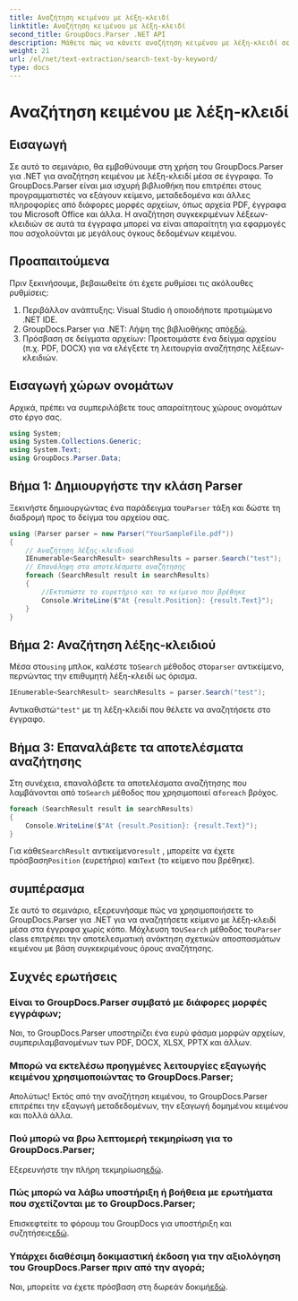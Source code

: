 ```yaml
---
title: Αναζήτηση κειμένου με λέξη-κλειδί
linktitle: Αναζήτηση κειμένου με λέξη-κλειδί
second_title: GroupDocs.Parser .NET API
description: Μάθετε πώς να κάνετε αναζήτηση κειμένου με λέξη-κλειδί σε έγγραφα χρησιμοποιώντας το GroupDocs.Parser για .NET. Εξάγετε αποτελεσματικά σχετικό περιεχόμενο με ευκολία.
weight: 21
url: /el/net/text-extraction/search-text-by-keyword/
type: docs
---
```

# Αναζήτηση κειμένου με λέξη-κλειδί

## Εισαγωγή
Σε αυτό το σεμινάριο, θα εμβαθύνουμε στη χρήση του GroupDocs.Parser για .NET για αναζήτηση κειμένου με λέξη-κλειδί μέσα σε έγγραφα. Το GroupDocs.Parser είναι μια ισχυρή βιβλιοθήκη που επιτρέπει στους προγραμματιστές να εξάγουν κείμενο, μεταδεδομένα και άλλες πληροφορίες από διάφορες μορφές αρχείων, όπως αρχεία PDF, έγγραφα του Microsoft Office και άλλα. Η αναζήτηση συγκεκριμένων λέξεων-κλειδιών σε αυτά τα έγγραφα μπορεί να είναι απαραίτητη για εφαρμογές που ασχολούνται με μεγάλους όγκους δεδομένων κειμένου.
## Προαπαιτούμενα
Πριν ξεκινήσουμε, βεβαιωθείτε ότι έχετε ρυθμίσει τις ακόλουθες ρυθμίσεις:
1. Περιβάλλον ανάπτυξης: Visual Studio ή οποιοδήποτε προτιμώμενο .NET IDE.
2.  GroupDocs.Parser για .NET: Λήψη της βιβλιοθήκης από[εδώ](https://releases.groupdocs.com/parser/net/).
3. Πρόσβαση σε δείγματα αρχείων: Προετοιμάστε ένα δείγμα αρχείου (π.χ. PDF, DOCX) για να ελέγξετε τη λειτουργία αναζήτησης λέξεων-κλειδιών.

## Εισαγωγή χώρων ονομάτων
Αρχικά, πρέπει να συμπεριλάβετε τους απαραίτητους χώρους ονομάτων στο έργο σας.
```csharp
using System;
using System.Collections.Generic;
using System.Text;
using GroupDocs.Parser.Data;
```
## Βήμα 1: Δημιουργήστε την κλάση Parser
 Ξεκινήστε δημιουργώντας ένα παράδειγμα του`Parser` τάξη και δώστε τη διαδρομή προς το δείγμα του αρχείου σας.
```csharp
using (Parser parser = new Parser("YourSampleFile.pdf"))
{
    // Αναζήτηση λέξης-κλειδιού
    IEnumerable<SearchResult> searchResults = parser.Search("test");
    // Επανάληψη στα αποτελέσματα αναζήτησης
    foreach (SearchResult result in searchResults)
    {
        //Εκτυπώστε το ευρετήριο και το κείμενο που βρέθηκε
        Console.WriteLine($"At {result.Position}: {result.Text}");
    }
}
```
## Βήμα 2: Αναζήτηση λέξης-κλειδιού
 Μέσα στο`using` μπλοκ, καλέστε το`Search` μέθοδος στο`parser` αντικείμενο, περνώντας την επιθυμητή λέξη-κλειδί ως όρισμα.
```csharp
IEnumerable<SearchResult> searchResults = parser.Search("test");
```
 Αντικαθιστώ`"test"` με τη λέξη-κλειδί που θέλετε να αναζητήσετε στο έγγραφο.
## Βήμα 3: Επαναλάβετε τα αποτελέσματα αναζήτησης
 Στη συνέχεια, επαναλάβετε τα αποτελέσματα αναζήτησης που λαμβάνονται από το`Search` μέθοδος που χρησιμοποιεί α`foreach` βρόχος.
```csharp
foreach (SearchResult result in searchResults)
{
    Console.WriteLine($"At {result.Position}: {result.Text}");
}
```
 Για κάθε`SearchResult` αντικείμενο`result` , μπορείτε να έχετε πρόσβαση`Position` (ευρετήριο) και`Text` (το κείμενο που βρέθηκε).

## συμπέρασμα
 Σε αυτό το σεμινάριο, εξερευνήσαμε πώς να χρησιμοποιήσετε το GroupDocs.Parser για .NET για να αναζητήσετε κείμενο με λέξη-κλειδί μέσα στα έγγραφα χωρίς κόπο. Μόχλευση του`Search` μέθοδος του`Parser` class επιτρέπει την αποτελεσματική ανάκτηση σχετικών αποσπασμάτων κειμένου με βάση συγκεκριμένους όρους αναζήτησης.

## Συχνές ερωτήσεις
### Είναι το GroupDocs.Parser συμβατό με διάφορες μορφές εγγράφων;
Ναι, το GroupDocs.Parser υποστηρίζει ένα ευρύ φάσμα μορφών αρχείων, συμπεριλαμβανομένων των PDF, DOCX, XLSX, PPTX και άλλων.
### Μπορώ να εκτελέσω προηγμένες λειτουργίες εξαγωγής κειμένου χρησιμοποιώντας το GroupDocs.Parser;
Απολύτως! Εκτός από την αναζήτηση κειμένου, το GroupDocs.Parser επιτρέπει την εξαγωγή μεταδεδομένων, την εξαγωγή δομημένου κειμένου και πολλά άλλα.
### Πού μπορώ να βρω λεπτομερή τεκμηρίωση για το GroupDocs.Parser;
Εξερευνήστε την πλήρη τεκμηρίωση[εδώ](https://tutorials.groupdocs.com/parser/net/).
### Πώς μπορώ να λάβω υποστήριξη ή βοήθεια με ερωτήματα που σχετίζονται με το GroupDocs.Parser;
 Επισκεφτείτε το φόρουμ του GroupDocs για υποστήριξη και συζητήσεις[εδώ](https://forum.groupdocs.com/c/parser/17).
### Υπάρχει διαθέσιμη δοκιμαστική έκδοση για την αξιολόγηση του GroupDocs.Parser πριν από την αγορά;
 Ναι, μπορείτε να έχετε πρόσβαση στη δωρεάν δοκιμή[εδώ](https://releases.groupdocs.com/).